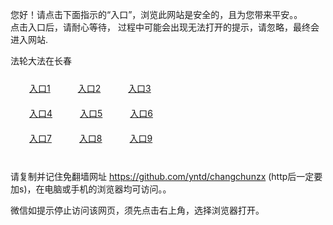 您好！请点击下面指示的“入口”，浏览此网站是安全的，且为您带来平安。。 <br/>
点击入口后，请耐心等待， 过程中可能会出现无法打开的提示，请忽略，最终会进入网站. </br>

法轮大法在长春<br/>
<div style="padding:10px"><a style="margin:20px" target="_blank" href="https://d1csqfde3pyyqf.cloudfront.net/2Qpsp?wdlujujk" id="ccLink1" rel="nofollow">入口1</a> <a target="_blank" style="margin:20px" href="https://d2hlx14xxp18cy.cloudfront.net/2Qpsp?krndmdu" id="ccLink2" rel="nofollow">入口2</a> <a style="margin:20px" target="_blank" href="https://d1c9kmai5b6yxk.cloudfront.net/2Qpsp?yvwcxtu" id="ccLink3" rel="nofollow">入口3</a></div>

<div style="padding:10px" ><a style="margin:20px" target="_blank" href="https://d1csqfde3pyyqf.cloudfront.net/2Qpsp?wdlujujk" id="ccLink4" rel="nofollow">入口4</a> <a style="margin:20px" href="https://d2hlx14xxp18cy.cloudfront.net/2Qpsp?krndmdu" target="_blank" id="ccLink5" rel="nofollow">入口5</a> <a style="margin:20px" href="https://d1c9kmai5b6yxk.cloudfront.net/2Qpsp?yvwcxtu" target="_blank" id="ccLink6" rel="nofollow">入口6</a></div>

<div style="padding:10px"><a style="margin:20px" target="_blank" href="https://d1csqfde3pyyqf.cloudfront.net/2Qpsp?wdlujujk" id="ccLink7" rel="nofollow">入口7</a> <a style="margin:20px" href="https://d2hlx14xxp18cy.cloudfront.net/2Qpsp?krndmdu" target="_blank" id="ccLink8" rel="nofollow">入口8</a> <a style="margin:20px" target="_blank" href="https://d1c9kmai5b6yxk.cloudfront.net/2Qpsp?yvwcxtu" id="ccLink9" rel="nofollow">入口9</a></div>

<br/>



请复制并记住免翻墙网址 https://github.com/yntd/changchunzx (http后一定要加s)，在电脑或手机的浏览器均可访问。。<br/>

微信如提示停止访问该网页，须先点击右上角，选择浏览器打开。

